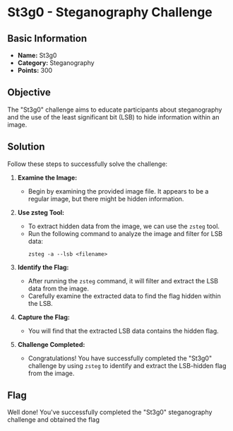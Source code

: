 # St3g0 - Steganography Challenge

## Basic Information
- **Name:** St3g0
- **Category:** Steganography
- **Points:** 300

## Objective
The "St3g0" challenge aims to educate participants about steganography and the use of the least significant bit (LSB) to hide information within an image.

## Solution
Follow these steps to successfully solve the challenge:

1. **Examine the Image:**
   - Begin by examining the provided image file. It appears to be a regular image, but there might be hidden information.

2. **Use zsteg Tool:**
   - To extract hidden data from the image, we can use the `zsteg` tool.
   - Run the following command to analyze the image and filter for LSB data:
     ```
     zsteg -a --lsb <filename>
     ```

3. **Identify the Flag:**
   - After running the `zsteg` command, it will filter and extract the LSB data from the image.
   - Carefully examine the extracted data to find the flag hidden within the LSB.

4. **Capture the Flag:**
   - You will find that the extracted LSB data contains the hidden flag.

5. **Challenge Completed:**
   - Congratulations! You have successfully completed the "St3g0" challenge by using `zsteg` to identify and extract the LSB-hidden flag from the image.

## Flag
Well done! You've successfully completed the "St3g0" steganography challenge and obtained the flag
